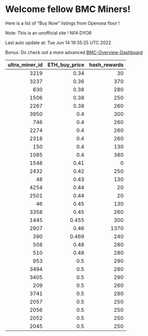 # Welcome fellow BMC Miners!
Here is a list of "Buy Now" listings from Opensea floor !

Note: This is an unofficial site ! NFA DYOR

Last auto update at: Tue Jun 14 19:35:25 UTC 2022

Bonus: Do check out a more advanced [BMC-Overview-Dashboard](https://dune.com/defifunk/BMC-Overview-Dashboard)


|   ultra_miner_id |   ETH_buy_price |   hash_rewards |
|-----------------:|----------------:|---------------:|
|             3219 |           0.34  |             30 |
|             3237 |           0.36  |            370 |
|              630 |           0.38  |            280 |
|             1506 |           0.38  |            250 |
|             2267 |           0.38  |            260 |
|             3950 |           0.4   |            300 |
|              746 |           0.4   |            260 |
|             2274 |           0.4   |            260 |
|             2318 |           0.4   |            260 |
|              150 |           0.4   |            130 |
|             1085 |           0.4   |            380 |
|             1548 |           0.41  |              0 |
|             2432 |           0.42  |            250 |
|               48 |           0.43  |            130 |
|             4254 |           0.44  |             20 |
|             2501 |           0.44  |             20 |
|               46 |           0.45  |            130 |
|             3358 |           0.45  |            260 |
|             1445 |           0.455 |            300 |
|             2907 |           0.46  |           1370 |
|              390 |           0.469 |            240 |
|              508 |           0.48  |            280 |
|              510 |           0.48  |            280 |
|              953 |           0.5   |            290 |
|             3494 |           0.5   |            280 |
|             3405 |           0.5   |            290 |
|              209 |           0.5   |            260 |
|             3741 |           0.5   |            280 |
|             2057 |           0.5   |            250 |
|             2056 |           0.5   |            250 |
|             2052 |           0.5   |            250 |
|             2045 |           0.5   |            250 |